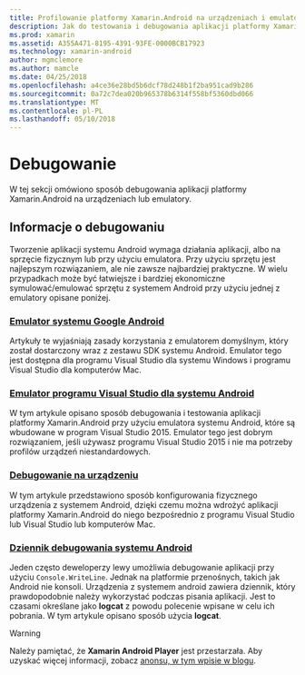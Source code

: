 ```yaml
---
title: Profilowanie platformy Xamarin.Android na urządzeniach i emulatory
description: Jak do testowania i debugowania aplikacji platformy Xamarin.Android
ms.prod: xamarin
ms.assetid: A355A471-8195-4391-93FE-0000BCB17923
ms.technology: xamarin-android
author: mgmclemore
ms.author: mamcle
ms.date: 04/25/2018
ms.openlocfilehash: a4ce36e28bd5b6dcf78d248b1f2ba951cad9b286
ms.sourcegitcommit: 0a72c7dea020b965378b6314f558bf5360dbd066
ms.translationtype: MT
ms.contentlocale: pl-PL
ms.lasthandoff: 05/10/2018
---
```

# <a name="debugging"></a>Debugowanie

W tej sekcji omówiono sposób debugowania aplikacji platformy Xamarin.Android na urządzeniach lub emulatory.
## <a name="debugging-overview"></a>Informacje o debugowaniu

Tworzenie aplikacji systemu Android wymaga działania aplikacji, albo na sprzęcie fizycznym lub przy użyciu emulatora. Przy użyciu sprzętu jest najlepszym rozwiązaniem, ale nie zawsze najbardziej praktyczne. W wielu przypadkach może być łatwiejsze i bardziej ekonomiczne symulować/emulować sprzętu z systemem Android przy użyciu jednej z emulatory opisane poniżej.


### <a name="google-android-emulatorandroiddeploy-testdebuggingandroid-sdk-emulatorindexmd"></a>[Emulator systemu Google Android](~/android/deploy-test/debugging/android-sdk-emulator/index.md)

Artykuły te wyjaśniają zasady korzystania z emulatorem domyślnym, który został dostarczony wraz z zestawu SDK systemu Android. Emulator tego jest dostępna dla programu Visual Studio dla systemu Windows i programu Visual Studio dla komputerów Mac.

### <a name="visual-studio-android-emulatorandroiddeploy-testdebuggingvisual-studio-android-emulatormd"></a>[Emulator programu Visual Studio dla systemu Android](~/android/deploy-test/debugging/visual-studio-android-emulator.md)

W tym artykule opisano sposób debugowania i testowania aplikacji platformy Xamarin.Android przy użyciu emulatora systemu Android, które są wbudowane w program Visual Studio 2015. Emulator tego jest dobrym rozwiązaniem, jeśli używasz programu Visual Studio 2015 i nie ma potrzeby profilów urządzeń niestandardowych.

### <a name="debugging-on-a-deviceandroiddeploy-testdebuggingdebug-on-devicemd"></a>[Debugowanie na urządzeniu](~/android/deploy-test/debugging/debug-on-device.md)

W tym artykule przedstawiono sposób konfigurowania fizycznego urządzenia z systemem Android, dzięki czemu można wdrożyć aplikacji platformy Xamarin.Android do niego bezpośrednio z programu Visual Studio lub Visual Studio lub komputerów Mac.

### <a name="android-debug-logandroiddeploy-testdebuggingandroid-debug-logmd"></a>[Dziennik debugowania systemu Android](~/android/deploy-test/debugging/android-debug-log.md)

Jeden często deweloperzy lewy umożliwia debugowanie aplikacji przy użyciu `Console.WriteLine`. Jednak na platformie przenośnych, takich jak Android nie konsoli. Urządzenia z systemem android zawiera dziennik, który prawdopodobnie należy wykorzystać podczas pisania aplikacji. Jest to czasami określane jako **logcat** z powodu polecenie wpisane w celu ich pobrania. W tym artykule opisano sposób użycia **logcat**.

> [!WARNING]
> Należy pamiętać, że **Xamarin Android Player** jest przestarzała. Aby uzyskać więcej informacji, zobacz [anonsu, w tym wpisie w blogu](https://blog.xamarin.com/live-from-dotnetconf-cycle-7-xamarin-studio-6-and-more/).
